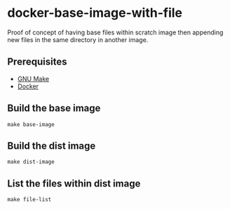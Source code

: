 # docker-base-image-with-file

Proof of concept of having base files within scratch image then appending new
files in the same directory in another image.

## Prerequisites

 - [GNU Make](https://www.gnu.org/software/make/)
 - [Docker](https://www.docker.com/)

## Build the base image

```console
make base-image
```

## Build the dist image

```console
make dist-image
```

## List the files within dist image

```console
make file-list
```
